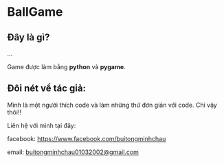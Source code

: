 # BallGame
## Đây là gì?
...

Game được làm bằng **python** và **pygame**.

## Đôi nét về tác giả:

Mình là một người thích code và làm những thứ đơn giản với code. Chỉ vậy thôi!!

Liên hệ với mình tại đây:

facebook: https://www.facebook.com/buitongminhchau

email: buitongminhchau01032002@gmail.com
